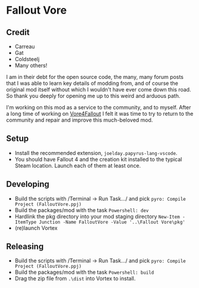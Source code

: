 # Fallout Vore

## Credit
- Carreau 
- Gat
- Coldsteelj
- Many others!

I am in their debt for the open source code, the many, many forum posts that I was able to learn key details of modding from, and of course the original mod itself without which I wouldn't have ever come down this road. So thank you deeply for opening me up to this weird and arduous path.

I'm working on this mod as a service to the community, and to myself. After a long time of working on [Vore4Fallout](https://github.com/keilladraconis/Vore4Fallout) I felt it was time to try to return to the community and repair and improve this much-beloved mod.

## Setup
* Install the recommended extension, `joelday.papyrus-lang-vscode`.
* You should have Fallout 4 and the creation kit installed to the typical Steam location. Launch each of them at least once.

## Developing
* Build the scripts with /Terminal -> Run Task.../ and pick `pyro: Compile Project (FalloutVore.ppj)`
* Build the packages/mod with the task `Powershell: dev`
* Hardlink the pkg directory into your mod staging directory 
  `New-Item -ItemType Junction -Name FalloutVore -Value '..\Fallout Vore\pkg'`
* (re)launch Vortex

## Releasing
* Build the scripts with /Terminal -> Run Task.../ and pick `pyro: Compile Project (FalloutVore.ppj)`
* Build the packages/mod with the task `Powershell: build`
* Drag the zip file from `.\dist` into Vortex to install. 